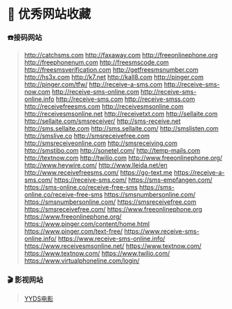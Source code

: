 # 💝 优秀网站收藏

### :phone: ​接码网站

> http://catchsms.com
> http://faxaway.com
> http://freeonlinephone.org
> http://freephonenum.com
> http://freesmscode.com
> http://freesmsverification.com
> http://getfreesmsnumber.com
> http://hs3x.com
> http://k7.net
> http://kall8.com
> http://pinger.com
> http://pinger.com/tfw/
> http://receive-a-sms.com
> http://receive-sms-now.com
> http://receive-sms-online.com
> http://receive-sms-online.info
> http://receive-sms.com
> http://receive-smss.com
> http://receivefreesms.com
> http://receivesmsonline.com
> http://receivesmsonline.net
> http://receivetxt.com
> http://sellaite.com
> http://sellaite.com/smsreceiver/
> http://sms-receive.net
> http://sms.sellaite.com
> http://sms.sellaite.com/
> http://smslisten.com
> http://smslive.co
> http://smsreceivefree.com
> http://smsreceiveonline.com
> http://smsreceiving.com
> http://smstibo.com
> http://sonetel.com/
> http://temp-mails.com
> http://textnow.com
> http://twilio.com
> http://www.freeonlinephone.org/
> http://www.heywire.com/
> http://www.lleida.net/en
> http://www.receivefreesms.com/
> https://go-text.me
> https://receive-a-sms.com/
> https://receive-sms.com/
> https://sms-empfangen.com/
> https://sms-online.co/receive-free-sms
> https://sms-online.co/receive-free-sms
> https://smsnumbersonline.com/
> https://smsnumbersonline.com/
> https://smsreceivefree.com
> https://smsreceivefree.com/
> https://www.freeonlinephone.org
> https://www.freeonlinephone.org/
> https://www.pinger.com/content/home.html
> https://www.pinger.com/text-free/
> https://www.receive-sms-online.info/
> https://www.receive-sms-online.info/
> https://www.receivesmsonline.net/
> https://www.textnow.com/
> https://www.textnow.com/
> https://www.twilio.com/
> https://www.virtualphoneline.com/login/

### 🎬 影视网站

> [YYDS电影](https://yyds.fans/)


